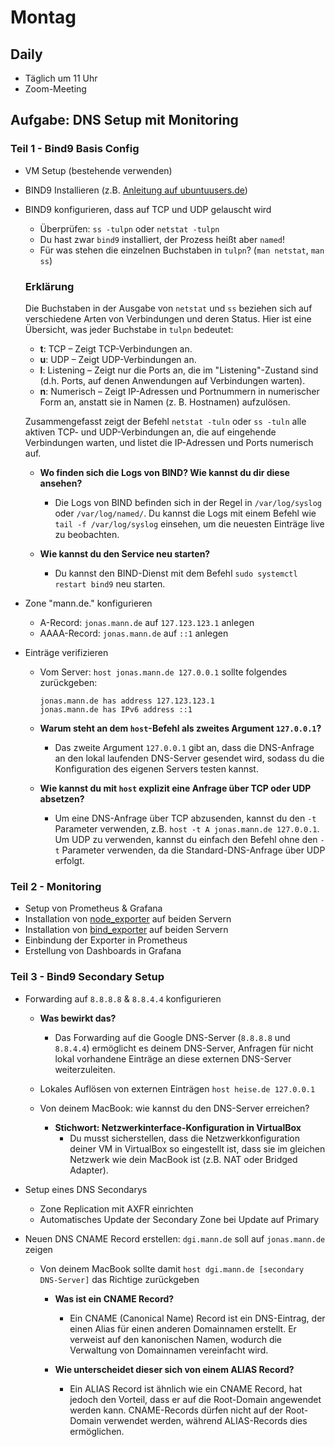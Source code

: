# Montag

## Daily

* Täglich um 11 Uhr
* Zoom-Meeting

## Aufgabe: DNS Setup mit Monitoring

### Teil 1 - Bind9 Basis Config

* VM Setup (bestehende verwenden)
* BIND9 Installieren (z.B. [Anleitung auf ubuntuusers.de](https://wiki.ubuntuusers.de/DNS-Server_Bind/))
* BIND9 konfigurieren, dass auf TCP und UDP gelauscht wird
    * Überprüfen: `ss -tulpn` oder `netstat -tulpn`
    * Du hast zwar `bind9` installiert, der Prozess heißt aber `named`!
    * Für was stehen die einzelnen Buchstaben in `tulpn`? (`man netstat`, `man ss`)

    ### Erklärung
    Die Buchstaben in der Ausgabe von `netstat` und `ss` beziehen sich auf verschiedene Arten von Verbindungen und deren Status. Hier ist eine Übersicht, was jeder Buchstabe in `tulpn` bedeutet:
    
    - **t**: TCP – Zeigt TCP-Verbindungen an.
    - **u**: UDP – Zeigt UDP-Verbindungen an.
    - **l**: Listening – Zeigt nur die Ports an, die im "Listening"-Zustand sind (d.h. Ports, auf denen Anwendungen auf Verbindungen warten).
    - **n**: Numerisch – Zeigt IP-Adressen und Portnummern in numerischer Form an, anstatt sie in Namen (z. B. Hostnamen) aufzulösen.

    Zusammengefasst zeigt der Befehl `netstat -tuln` oder `ss -tuln` alle aktiven TCP- und UDP-Verbindungen an, die auf eingehende Verbindungen warten, und listet die IP-Adressen und Ports numerisch auf.

    * **Wo finden sich die Logs von BIND? Wie kannst du dir diese ansehen?**
      - Die Logs von BIND befinden sich in der Regel in `/var/log/syslog` oder `/var/log/named/`. Du kannst die Logs mit einem Befehl wie `tail -f /var/log/syslog` einsehen, um die neuesten Einträge live zu beobachten.

    * **Wie kannst du den Service neu starten?**
      - Du kannst den BIND-Dienst mit dem Befehl `sudo systemctl restart bind9` neu starten.

* Zone "mann.de." konfigurieren
    * A-Record: `jonas.mann.de` auf `127.123.123.1` anlegen
    * AAAA-Record: `jonas.mann.de` auf `::1` anlegen
* Einträge verifizieren
    * Vom Server: `host jonas.mann.de 127.0.0.1` sollte folgendes zurückgeben:
      ```
      jonas.mann.de has address 127.123.123.1
      jonas.mann.de has IPv6 address ::1
      ```
    * **Warum steht an dem `host`-Befehl als zweites Argument `127.0.0.1`?**
      - Das zweite Argument `127.0.0.1` gibt an, dass die DNS-Anfrage an den lokal laufenden DNS-Server gesendet wird, sodass du die Konfiguration des eigenen Servers testen kannst.

    * **Wie kannst du mit `host` explizit eine Anfrage über TCP oder UDP absetzen?**
      - Um eine DNS-Anfrage über TCP abzusenden, kannst du den `-t` Parameter verwenden, z.B. `host -t A jonas.mann.de 127.0.0.1`. Um UDP zu verwenden, kannst du einfach den Befehl ohne den `-t` Parameter verwenden, da die Standard-DNS-Anfrage über UDP erfolgt.

### Teil 2 - Monitoring

* Setup von Prometheus & Grafana
* Installation von [node_exporter](https://github.com/prometheus/node_exporter) auf beiden Servern
* Installation von [bind_exporter](https://github.com/prometheus-community/bind_exporter) auf beiden Servern
* Einbindung der Exporter in Prometheus
* Erstellung von Dashboards in Grafana

### Teil 3 - Bind9 Secondary Setup

* Forwarding auf `8.8.8.8` & `8.8.4.4` konfigurieren
    * **Was bewirkt das?**
      - Das Forwarding auf die Google DNS-Server (`8.8.8.8` und `8.8.4.4`) ermöglicht es deinem DNS-Server, Anfragen für nicht lokal vorhandene Einträge an diese externen DNS-Server weiterzuleiten.

    * Lokales Auflösen von externen Einträgen `host heise.de 127.0.0.1`
    * Von deinem MacBook: wie kannst du den DNS-Server erreichen? 
        * **Stichwort: Netzwerkinterface-Konfiguration in VirtualBox**
          - Du musst sicherstellen, dass die Netzwerkkonfiguration deiner VM in VirtualBox so eingestellt ist, dass sie im gleichen Netzwerk wie dein MacBook ist (z.B. NAT oder Bridged Adapter).

* Setup eines DNS Secondarys
    * Zone Replication mit AXFR einrichten
    * Automatisches Update der Secondary Zone bei Update auf Primary
* Neuen DNS CNAME Record erstellen: `dgi.mann.de` soll auf `jonas.mann.de` zeigen
    * Von deinem MacBook sollte damit `host dgi.mann.de [secondary DNS-Server]` das Richtige zurückgeben
        * **Was ist ein CNAME Record?**
          - Ein CNAME (Canonical Name) Record ist ein DNS-Eintrag, der einen Alias für einen anderen Domainnamen erstellt. Er verweist auf den kanonischen Namen, wodurch die Verwaltung von Domainnamen vereinfacht wird.

        * **Wie unterscheidet dieser sich von einem ALIAS Record?**
          - Ein ALIAS Record ist ähnlich wie ein CNAME Record, hat jedoch den Vorteil, dass er auf die Root-Domain angewendet werden kann. CNAME-Records dürfen nicht auf der Root-Domain verwendet werden, während ALIAS-Records dies ermöglichen.
